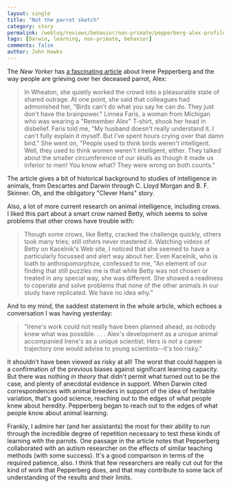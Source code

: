```yaml
---
layout: single 
title: "Not the parrot sketch" 
category: story
permalink: /weblog/reviews/behavior/non-primate/pepperberg-alex-profile-2008.html
tags: [Darwin, learning, non-primate, behavior] 
comments: false 
author: John Hawks 
---
```


The <i>New Yorker</i> has <a href="http://www.newyorker.com/reporting/2008/05/12/080512fa_fact_talbot?currentPage=all">a fascinating article</a> about Irene Pepperberg and the way people are grieving over her deceased parrot, Alex: 

<blockquote>In Wheaton, she quietly worked the crowd into a pleasurable state of shared outrage. At one point, she said that colleagues had admonished her, "Birds can't do what you say he can do. They just don't have the brainpower." Linnea Faris, a woman from Michigan who was wearing a "Remember Alex" T-shirt, shook her head in disbelief. Faris told me, "My husband doesn't really understand it. I can't fully explain it myself. But I've spent hours crying over that damn bird." She went on, "People used to think birds weren't intelligent. Well, they used to think women weren't intelligent, either. They talked about the smaller circumference of our skulls as though it made us inferior to men! You know what? They were wrong on both counts."</blockquote>

The article gives a bit of historical background to studies of intelligence in animals, from Descartes and Darwin through C. Lloyd Morgan and B. F. Skinner. Oh, and the obligatory "Clever Hans" story. 

Also, a lot of more current research on animal intelligence, including crows. I liked this part about a smart crow named Betty, which seems to solve problems that other crows have trouble with: 

<blockquote>Though some crows, like Betty, cracked the challenge quickly, others took many tries; still others never mastered it. Watching videos of Betty on Kacelnik's Web site, I noticed that she seemed to have a particularly focussed and alert way about her. Even Kacelnik, who is loath to anthropomorphize, confessed to me, "An element of our finding that still puzzles me is that while Betty was not chosen or treated in any special way, she was different. She showed a readiness to coperate and solve problems that none of the other animals in our study have replicated. We have no idea why."</blockquote>

And to my mind, the saddest statement in the whole article, which echoes a conversation I was having yesterday: 

<blockquote>"Irene's work could not really have been planned ahead, as nobody knew what was possible. . . . Alex's development as a unique animal accompanied Irene's as a unique scientist. Hers is not a career trajectory one would advise to young scientists--it's too risky."</blockquote>

It shouldn't have been viewed as risky at all! The worst that could happen is a confirmation of the previous biases against significant learning capacity. But there was nothing <i>in theory</i> that didn't permit what turned out to be the case, and plenty of anecdotal evidence in support. When Darwin cited correspondences with animal breeders in support of the idea of heritable variation, that's good science, reaching out to the edges of what people knew about heredity. Pepperberg began to reach out to the edges of what people know about animal learning. 

Frankly, I admire her (and her assistants) the most for their ability to run through the incredible degree of repetition necessary to test these kinds of learning with the parrots. One passage in the article notes that Pepperberg collaborated with an autism researcher on the effects of similar teaching methods (with some success). It's a good comparison in terms of the required patience, also. I think that few researchers are really cut out for the kind of work that Pepperberg does, and that may contribute to some lack of understanding of the results and their limits. 



